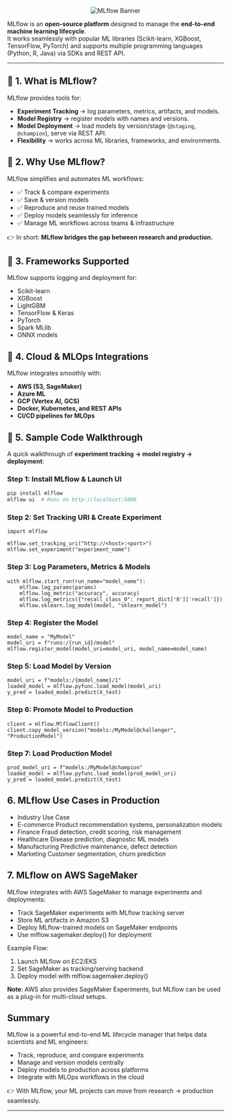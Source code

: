 <p align="center">
  <img src="https://capsule-render.vercel.app/api?type=waving&color=0:D68858,100:D6BF58&height=200&section=header&text=MLflow%20Lifecycle%20Management&fontSize=40&fontColor=fff&fontAlignY=35" alt="MLflow Banner"/>
</p>

MLflow is an **open-source platform** designed to manage the **end-to-end machine learning lifecycle**.  
It works seamlessly with popular ML libraries (Scikit-learn, XGBoost, TensorFlow, PyTorch) and supports multiple programming languages (Python, R, Java) via SDKs and REST API.

---

## 🔹 1. What is MLflow?

MLflow provides tools for:

- **Experiment Tracking** → log parameters, metrics, artifacts, and models.  
- **Model Registry** → register models with names and versions.  
- **Model Deployment** → load models by version/stage (`@staging`, `@champion`), serve via REST API.  
- **Flexibility** → works across ML libraries, frameworks, and environments.  

## 🔹 2. Why Use MLflow?

MLflow simplifies and automates ML workflows:

- ✅ Track & compare experiments  
- ✅ Save & version models  
- ✅ Reproduce and reuse trained models  
- ✅ Deploy models seamlessly for inference  
- ✅ Manage ML workflows across teams & infrastructure  

👉 In short: **MLflow bridges the gap between research and production.**

## 🔹 3. Frameworks Supported

MLflow supports logging and deployment for:

- Scikit-learn  
- XGBoost  
- LightGBM  
- TensorFlow & Keras  
- PyTorch  
- Spark MLlib  
- ONNX models  


## 🔹 4. Cloud & MLOps Integrations

MLflow integrates smoothly with:

- **AWS (S3, SageMaker)**  
- **Azure ML**  
- **GCP (Vertex AI, GCS)**  
- **Docker, Kubernetes, and REST APIs**  
- **CI/CD pipelines for MLOps**  


## 🔹 5. Sample Code Walkthrough

A quick walkthrough of **experiment tracking → model registry → deployment**:

### Step 1: Install MLflow & Launch UI
```bash
pip install mlflow
mlflow ui  # Runs on http://localhost:5000
```

### Step 2: Set Tracking URI & Create Experiment
```
import mlflow

mlflow.set_tracking_uri("http://<host>:<port>")
mlflow.set_experiment("experiment_name")
```

### Step 3: Log Parameters, Metrics & Models
```
with mlflow.start_run(run_name="model_name"):
    mlflow.log_params(params)
    mlflow.log_metric("accuracy", accuracy)
    mlflow.log_metrics({"recall_class_0": report_dict['0']['recall']})
    mlflow.sklearn.log_model(model, "sklearn_model")
```

### Step 4: Register the Model
```
model_name = "MyModel"
model_uri = f"runs:/{run_id}/model"
mlflow.register_model(model_uri=model_uri, model_name=model_name)
```

### Step 5: Load Model by Version
```
model_uri = f"models:/{model_name}/1"
loaded_model = mlflow.pyfunc.load_model(model_uri)
y_pred = loaded_model.predict(X_test)
```

### Step 6: Promote Model to Production
```
client = mlflow.MlflowClient()
client.copy_model_version("models:/MyModel@challenger", "ProductionModel")
```

### Step 7: Load Production Model
```
prod_model_uri = f"models:/MyModel@champion"
loaded_model = mlflow.pyfunc.load_model(prod_model_uri)
y_pred = loaded_model.predict(X_test)
```


## 6. MLflow Use Cases in Production

- Industry	Use Case
- E-commerce	Product recommendation systems, personalization models
- Finance	Fraud detection, credit scoring, risk management
- Healthcare	Disease prediction, diagnostic ML models
- Manufacturing	Predictive maintenance, defect detection
- Marketing	Customer segmentation, churn prediction



## 7. MLflow on AWS SageMaker

MLflow integrates with AWS SageMaker to manage experiments and deployments:
-	Track SageMaker experiments with MLflow tracking server
-	Store ML artifacts in Amazon S3
-	Deploy MLflow-trained models on SageMaker endpoints
-	Use mlflow.sagemaker.deploy() for deployment

Example Flow:
1.	Launch MLflow on EC2/EKS
2.	Set SageMaker as tracking/serving backend
3.	Deploy model with mlflow.sagemaker.deploy()

**Note**: AWS also provides SageMaker Experiments, but MLflow can be used as a plug-in for multi-cloud setups.


## Summary

MLflow is a powerful end-to-end ML lifecycle manager that helps data scientists and ML engineers:

-	Track, reproduce, and compare experiments
-	Manage and version models centrally
-	Deploy models to production across platforms
-	Integrate with MLOps workflows in the cloud

👉 With MLflow, your ML projects can move from research → production seamlessly.

---
